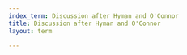 ```yaml
---
index_term: Discussion after Hyman and O'Connor
title: Discussion after Hyman and O'Connor
layout: term

---
```

